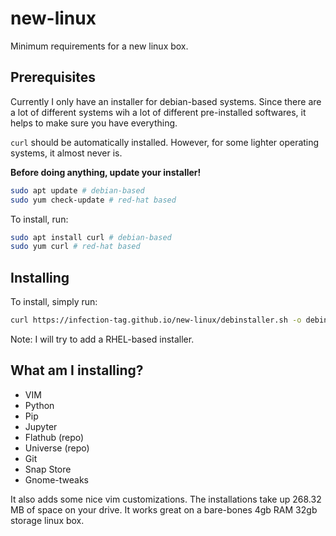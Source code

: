 # new-linux
Minimum requirements for a new linux box.

## Prerequisites

Currently I only have an installer for debian-based systems. Since there are a lot of different systems wih a lot of different pre-installed softwares, it helps to make sure you have everything.

`curl` should be automatically installed. However, for some lighter operating systems, it almost never is.

**Before doing anything, update your installer!**

```sh
sudo apt update # debian-based
sudo yum check-update # red-hat based
```

To install, run:
```sh
sudo apt install curl # debian-based
sudo yum curl # red-hat based
```

## Installing

To install, simply run:

```sh
curl https://infection-tag.github.io/new-linux/debinstaller.sh -o debinstaller.sh && sudo bash debinstaller.sh # debian
```

Note: I will try to add a RHEL-based installer.

## What am I installing?
* VIM
* Python
* Pip
* Jupyter
* Flathub (repo)
* Universe (repo)
* Git
* Snap Store
* Gnome-tweaks

It also adds some nice vim customizations. The installations take up 268.32 MB of space on your drive. It works great on a bare-bones 4gb RAM 32gb storage linux box.
